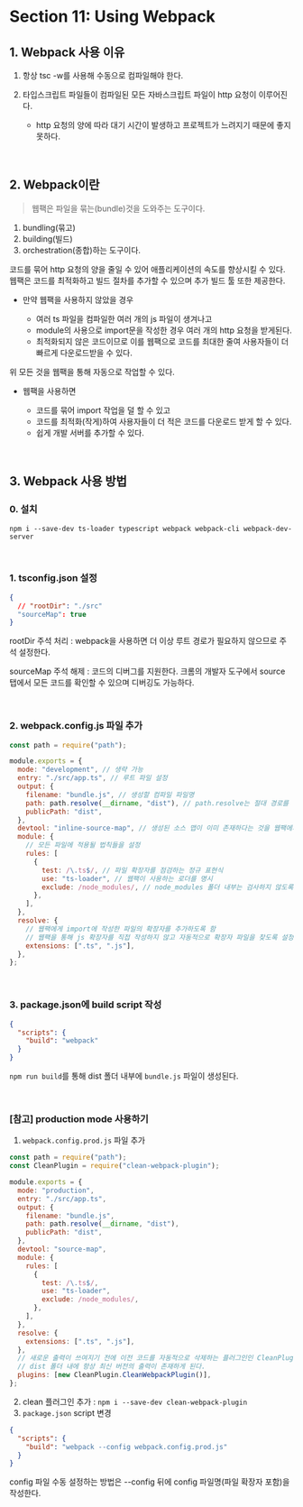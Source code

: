 # Section 11: Using Webpack

## 1. Webpack 사용 이유

1. 항상 tsc -w를 사용해 수동으로 컴파일해야 한다.
2. 타입스크립트 파일들이 컴파일된 모든 자바스크립트 파일이 http 요청이 이루어진다.

   - http 요청의 양에 따라 대기 시간이 발생하고 프로젝트가 느려지기 때문에 좋지 못하다.

</br>

## 2. Webpack이란

> 웹팩은 파일을 묶는(bundle)것을 도와주는 도구이다.

1. bundling(묶고)
2. building(빌드)
3. orchestration(종합)하는 도구이다.

코드를 묶어 http 요청의 양을 줄일 수 있어 애플리케이션의 속도를 향상시킬 수 있다. 웹팩은 코드를 최적화하고 빌드 절차를 추가할 수 있으며 추가 빌드 툴 또한 제공한다.

- 만약 웹팩을 사용하지 않았을 경우

  - 여러 ts 파일을 컴파일한 여러 개의 js 파일이 생겨나고
  - module의 사용으로 import문을 작성한 경우 여러 개의 http 요청을 받게된다.
  - 최적화되지 않은 코드이므로 이를 웹팩으로 코드를 최대한 줄여 사용자들이 더 빠르게 다운로드받을 수 있다.

위 모든 것을 웹팩을 통해 자동으로 작업할 수 있다.

- 웹팩을 사용하면

  - 코드를 묶어 import 작업을 덜 할 수 있고
  - 코드를 최적화(작게)하여 사용자들이 더 적은 코드를 다운로드 받게 할 수 있다.
  - 쉽게 개발 서버를 추가할 수 있다.

</br>

## 3. Webpack 사용 방법

### 0. 설치

```
npm i --save-dev ts-loader typescript webpack webpack-cli webpack-dev-server
```

</br>

### 1. tsconfig.json 설정

```json
{
  // "rootDir": "./src"
  "sourceMap": true
}
```

rootDir 주석 처리 : webpack을 사용하면 더 이상 루트 경로가 필요하지 않으므로 주석 설정한다.

sourceMap 주석 해제 : 코드의 디버그를 지원한다. 크롬의 개발자 도구에서 source 탭에서 모든 코드를 확인할 수 있으며 디버깅도 가능하다.

</br>

### 2. webpack.config.js 파일 추가

```js
const path = require("path");

module.exports = {
  mode: "development", // 생략 가능
  entry: "./src/app.ts", // 루트 파일 설정
  output: {
    filename: "bundle.js", // 생성할 컴파일 파일명
    path: path.resolve(__dirname, "dist"), // path.resolve는 절대 경로를 빌드하게 하며 위 값은 dist 폴더로의 절대 경로 값이다.
    publicPath: "dist",
  },
  devtool: "inline-source-map", // 생성된 소스 맵이 이미 존재하다는 것을 웹팩에게 전달
  module: {
    // 모든 파일에 적용될 법칙들을 설정
    rules: [
      {
        test: /\.ts$/, // 파일 확장자를 점검하는 정규 표현식
        use: "ts-loader", // 웹팩이 사용하는 로더를 명시
        exclude: /node_modules/, // node_modules 폴더 내부는 검사하지 않도록 함
      },
    ],
  },
  resolve: {
    // 웹팩에게 import에 작성한 파일의 확장자를 추가하도록 함
    // 웹팩을 통해 js 확장자를 직접 작성하지 않고 자동적으로 확장자 파일을 찾도록 설정할 수 있다.
    extensions: [".ts", ".js"],
  },
};
```

</br>

### 3. package.json에 build script 작성

```json
{
  "scripts": {
    "build": "webpack"
  }
}
```

`npm run build`를 통해 dist 폴더 내부에 `bundle.js` 파일이 생성된다.

</br>

### [참고] production mode 사용하기

1. `webpack.config.prod.js` 파일 추가

```js
const path = require("path");
const CleanPlugin = require("clean-webpack-plugin");

module.exports = {
  mode: "production",
  entry: "./src/app.ts",
  output: {
    filename: "bundle.js",
    path: path.resolve(__dirname, "dist"),
    publicPath: "dist",
  },
  devtool: "source-map",
  module: {
    rules: [
      {
        test: /\.ts$/,
        use: "ts-loader",
        exclude: /node_modules/,
      },
    ],
  },
  resolve: {
    extensions: [".ts", ".js"],
  },
  // 새로운 출력이 쓰여지기 전에 이전 코드를 자동적으로 삭제하는 플러그인인 CleanPlugin 추가
  // dist 폴더 내에 항상 최신 버전의 출력이 존재하게 된다.
  plugins: [new CleanPlugin.CleanWebpackPlugin()],
};
```

2. clean 플러그인 추가 : `npm i --save-dev clean-webpack-plugin`
3. `package.json` script 변경

```json
{
  "scripts": {
    "build": "webpack --config webpack.config.prod.js"
  }
}
```

config 파일 수동 설정하는 방법은 --config 뒤에 config 파일명(파일 확장자 포함)을 작성한다.
